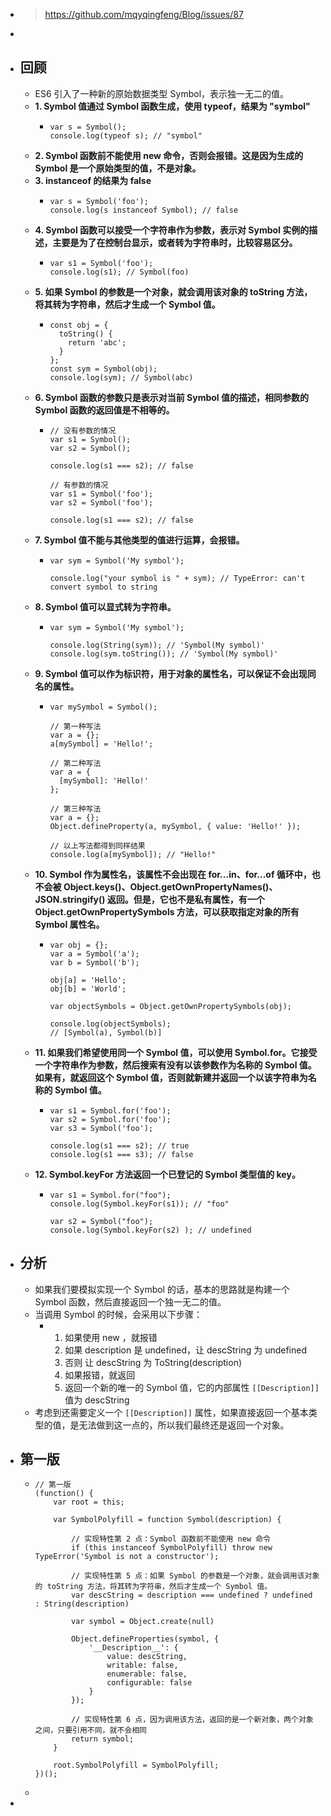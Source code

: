 - > https://github.com/mqyqingfeng/Blog/issues/87
-
- ## 回顾
	- ES6 引入了一种新的原始数据类型 Symbol，表示独一无二的值。
	- **1. Symbol 值通过 Symbol 函数生成，使用 typeof，结果为 "symbol"**
		- ```
		  var s = Symbol();
		  console.log(typeof s); // "symbol"
		  ```
	- **2. Symbol 函数前不能使用 new 命令，否则会报错。这是因为生成的 Symbol 是一个原始类型的值，不是对象。**
	- **3. instanceof 的结果为 false**
		- ```
		  var s = Symbol('foo');
		  console.log(s instanceof Symbol); // false
		  ```
	- **4. Symbol 函数可以接受一个字符串作为参数，表示对 Symbol 实例的描述，主要是为了在控制台显示，或者转为字符串时，比较容易区分。**
		- ```
		  var s1 = Symbol('foo');
		  console.log(s1); // Symbol(foo)
		  ```
	- **5. 如果 Symbol 的参数是一个对象，就会调用该对象的 toString 方法，将其转为字符串，然后才生成一个 Symbol 值。**
		- ```
		  const obj = {
		    toString() {
		      return 'abc';
		    }
		  };
		  const sym = Symbol(obj);
		  console.log(sym); // Symbol(abc)
		  ```
	- **6. Symbol 函数的参数只是表示对当前 Symbol 值的描述，相同参数的 Symbol 函数的返回值是不相等的。**
		- ```
		  // 没有参数的情况
		  var s1 = Symbol();
		  var s2 = Symbol();
		  
		  console.log(s1 === s2); // false
		  
		  // 有参数的情况
		  var s1 = Symbol('foo');
		  var s2 = Symbol('foo');
		  
		  console.log(s1 === s2); // false
		  ```
	- **7. Symbol 值不能与其他类型的值进行运算，会报错。**
		- ```
		  var sym = Symbol('My symbol');
		  
		  console.log("your symbol is " + sym); // TypeError: can't convert symbol to string
		  ```
	- **8. Symbol 值可以显式转为字符串。**
		- ```
		  var sym = Symbol('My symbol');
		  
		  console.log(String(sym)); // 'Symbol(My symbol)'
		  console.log(sym.toString()); // 'Symbol(My symbol)'
		  ```
	- **9. Symbol 值可以作为标识符，用于对象的属性名，可以保证不会出现同名的属性。**
		- ```
		  var mySymbol = Symbol();
		  
		  // 第一种写法
		  var a = {};
		  a[mySymbol] = 'Hello!';
		  
		  // 第二种写法
		  var a = {
		    [mySymbol]: 'Hello!'
		  };
		  
		  // 第三种写法
		  var a = {};
		  Object.defineProperty(a, mySymbol, { value: 'Hello!' });
		  
		  // 以上写法都得到同样结果
		  console.log(a[mySymbol]); // "Hello!"
		  ```
	- **10. Symbol 作为属性名，该属性不会出现在 for...in、for...of 循环中，也不会被 Object.keys()、Object.getOwnPropertyNames()、JSON.stringify() 返回。但是，它也不是私有属性，有一个 Object.getOwnPropertySymbols 方法，可以获取指定对象的所有 Symbol 属性名。**
		- ```
		  var obj = {};
		  var a = Symbol('a');
		  var b = Symbol('b');
		  
		  obj[a] = 'Hello';
		  obj[b] = 'World';
		  
		  var objectSymbols = Object.getOwnPropertySymbols(obj);
		  
		  console.log(objectSymbols);
		  // [Symbol(a), Symbol(b)]
		  ```
	- **11. 如果我们希望使用同一个 Symbol 值，可以使用 Symbol.for。它接受一个字符串作为参数，然后搜索有没有以该参数作为名称的 Symbol 值。如果有，就返回这个 Symbol 值，否则就新建并返回一个以该字符串为名称的 Symbol 值。**
		- ```
		  var s1 = Symbol.for('foo');
		  var s2 = Symbol.for('foo');
		  var s3 = Symbol('foo');
		  
		  console.log(s1 === s2); // true
		  console.log(s1 === s3); // false
		  ```
	- **12. Symbol.keyFor 方法返回一个已登记的 Symbol 类型值的 key。**
		- ```
		  var s1 = Symbol.for("foo");
		  console.log(Symbol.keyFor(s1)); // "foo"
		  
		  var s2 = Symbol("foo");
		  console.log(Symbol.keyFor(s2) ); // undefined
		  ```
- ## 分析
	- 如果我们要模拟实现一个 Symbol 的话，基本的思路就是构建一个 Symbol 函数，然后直接返回一个独一无二的值。
	- 当调用 Symbol 的时候，会采用以下步骤：
		- 1. 如果使用 new ，就报错
		  2. 如果 description 是 undefined，让 descString 为 undefined
		  3. 否则 让 descString 为 ToString(description)
		  4. 如果报错，就返回
		  5. 返回一个新的唯一的 Symbol 值，它的内部属性 `[[Description]]` 值为 descString
	- 考虑到还需要定义一个 `[[Description]]` 属性，如果直接返回一个基本类型的值，是无法做到这一点的，所以我们最终还是返回一个对象。
- ## 第一版
	- ```
	  // 第一版
	  (function() {
	      var root = this;
	  
	      var SymbolPolyfill = function Symbol(description) {
	  
	          // 实现特性第 2 点：Symbol 函数前不能使用 new 命令
	          if (this instanceof SymbolPolyfill) throw new TypeError('Symbol is not a constructor');
	  
	          // 实现特性第 5 点：如果 Symbol 的参数是一个对象，就会调用该对象的 toString 方法，将其转为字符串，然后才生成一个 Symbol 值。
	          var descString = description === undefined ? undefined : String(description)
	  
	          var symbol = Object.create(null)
	  
	          Object.defineProperties(symbol, {
	              '__Description__': {
	                  value: descString,
	                  writable: false,
	                  enumerable: false,
	                  configurable: false
	              }
	          });
	  
	          // 实现特性第 6 点，因为调用该方法，返回的是一个新对象，两个对象之间，只要引用不同，就不会相同
	          return symbol;
	      }
	  
	      root.SymbolPolyfill = SymbolPolyfill;
	  })();
	  ```
	-
-